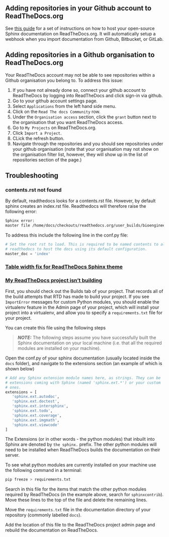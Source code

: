 ## Adding repositories in your Github account to ReadTheDocs.org
See [this guide](https://docs.readthedocs.io/en/stable/intro/import-guide.html) for a set of instructions on how to host your open-source Sphinx documentation on ReadTheDocs.org. It will automatically setup a webhook when you import documentation from Github, Bitbucket, or GitLab.

## Adding repositories in a Github organisation to ReadTheDocs.org
Your ReadTheDocs account may not be able to see repositories within a Github organisation you belong to. To address this issue:
1. If you have not already done so, connect your github account to ReadTheDocs by logging into ReadTheDocs and click sign-in via github.
2. Go to your github account settings page.
3. Select `Applications` from the left hand side menu.
4. Click on the `Read The docs Community` row.
5. Under the `Organisation access` section, click the `grant` button next to the organisation that you want ReadTheDocs access.
6. Go to `My Projects` on ReadTheDocs.org.
7. Click `Import a Project`.
8. CLick the refresh button.
9. Navigate through the repositories and you should see repositories under your github organisation (note that your organisation may not show on the organisation filter list, however, they will show up in the list of repositories section of the page.)

## Troubleshooting

### contents.rst not found
By default, readthedocs looks for a contents.rst file. However, by default sphinx creates an index.rst file. Readthedocs will therefore raise the following error:
```bash
Sphinx error:
master file /home/docs/checkouts/readthedocs.org/user_builds/bioengineering-toolbox/checkouts/latest/docs/source/contents.rst not found
```
To address this include the following line in the conf.py file:
```python
# Set the root rst to load. This is required to be named contents to allow
# readthedocs to host the docs using its default configuration.
master_doc = 'index'
```

### [Table width fix for ReadTheDocs Sphinx theme](http://rackerlabs.github.io/docs-rackspace/tools/rtd-tables.html)

### [My ReadTheDocs project isn’t building](http://docs.readthedocs.io/en/latest/faq.html#my-project-isn-t-building-with-autodoc)

First, you should check out the Builds tab of your project. That records all of the build attempts that RTD has made to build your project. If you see `ImportError` messages for custom Python modules, you should enable the virtualenv feature in the Admin page of your project, which will install your project into a virtualenv, and allow you to specify a `requirements.txt` file for your project.

You can create this file using the following steps

> **_NOTE:_**  The following steps assume you have successfully built the Sphinx documentation on your local machine (i.e. that all the required modules are installed on your machine).

Open the conf.py of your sphinx documentation (usually located inside the `docs` folder), and navigate to the extensions section (an example of which  is shown below)
```python
# Add any Sphinx extension module names here, as strings. They can be
# extensions coming with Sphinx (named 'sphinx.ext.*') or your custom
# ones.
extensions = [
   'sphinx.ext.autodoc',
   'sphinx.ext.doctest',
   'sphinx.ext.intersphinx',
   'sphinx.ext.todo',
   'sphinx.ext.coverage',
   'sphinx.ext.imgmath',
   'sphinx.ext.viewcode'
]
```

The Extensions (or in other words - the python modules) that inbuilt into Sphinx are denoted by ``the sphinx.`` prefix. The other python modules will need to be installed when ReadTheDocs builds the documentation on their server.

To see what python modules are currently installed on your machine use the following command in a terminal:

```bash
pip freeze > requirements.txt
```
Search in this file for the items that match the other python modules required by ReadTheDocs (in the example above, search for ``sphinxcontrib``). Move these lines to the top of the file and delete the remaining lines.

Move the `requirements.txt` file in the documentation directory of your repository (commonly labelled `docs`).

Add the location of this file to the ReadTheDocs project admin page and rebuild the documentation on ReadTheDocs.
